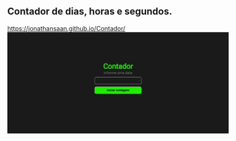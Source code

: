 ## Contador de dias, horas e segundos.
https://jonathansaan.github.io/Contador/
![](https://github.com/JonathanSaan/Contador/blob/356b3439eeafc9b6bcee364e0443f7806009d1a2/Screenshot_2022-01-26-13-45-26-1.png)
